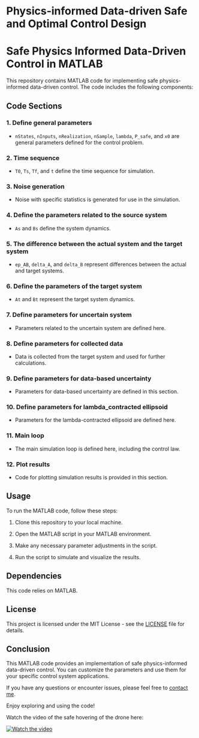 # Physics-informed Data-driven Safe and Optimal Control Design

# Safe Physics Informed Data-Driven Control in MATLAB

This repository contains MATLAB code for implementing safe physics-informed data-driven control. The code includes the following components:

## Code Sections

### 1. Define general parameters

- `nStates`, `nInputs`, `nRealization`, `nSample`, `lambda`, `P_safe`, and `x0` are general parameters defined for the control problem.

### 2. Time sequence

- `T0`, `Ts`, `Tf`, and `t` define the time sequence for simulation.

### 3. Noise generation

- Noise with specific statistics is generated for use in the simulation.

### 4. Define the parameters related to the source system

- `As` and `Bs` define the system dynamics.

### 5. The difference between the actual system and the target system

- `ep_AB`, `delta_A`, and `delta_B` represent differences between the actual and target systems.

### 6. Define the parameters of the target system

- `At` and `Bt` represent the target system dynamics.

### 7. Define parameters for uncertain system

- Parameters related to the uncertain system are defined here.

### 8. Define parameters for collected data

- Data is collected from the target system and used for further calculations.

### 9. Define parameters for data-based uncertainty

- Parameters for data-based uncertainty are defined in this section.

### 10. Define parameters for lambda_contracted ellipsoid

- Parameters for the lambda-contracted ellipsoid are defined here.

### 11. Main loop

- The main simulation loop is defined here, including the control law.

### 12. Plot results

- Code for plotting simulation results is provided in this section.

## Usage

To run the MATLAB code, follow these steps:

1. Clone this repository to your local machine.

2. Open the MATLAB script in your MATLAB environment.

3. Make any necessary parameter adjustments in the script.

4. Run the script to simulate and visualize the results.

## Dependencies

This code relies on MATLAB.

## License

This project is licensed under the MIT License - see the [LICENSE](LICENSE) file for details.


## Conclusion

This MATLAB code provides an implementation of safe physics-informed data-driven control. You can customize the parameters and use them for your specific control system applications.

If you have any questions or encounter issues, please feel free to [contact me](mailto:niknejad@msu.edu).

Enjoy exploring and using the code!



Watch the video of the safe hovering of the drone here:

[![Watch the video](https://img.youtube.com/vi/LdfYQQp4STU/maxresdefault.jpg)](https://www.youtube.com/watch?v=LdfYQQp4STU)



